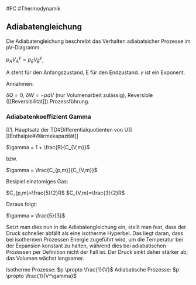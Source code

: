 #PC #Thermodynamik

## Adiabatengleichung

Die Adiabatengleichung beschreibt das Verhalten adiabatsicher Prozesse im pV-Diagramm.

$p_AV_A^\gamma=p_EV_E^\gamma$,

A steht für den Anfangszustand, E für den Endzustand. $\gamma$ ist ein Exponent.

Annahmen:

$\delta Q =0$,
$\delta W =-pdV$ (nur Volumenarbeit zulässig),
Reversible ([[Reversibilität]]) Prozessführung.

### Adiabatenkoeffizient Gamma

[[1. Hauptsatz der TD#Differentialquotienten von U]]
[[Enthalpie#Wärmekapazität]]

$\gamma = 1 + \frac{R}{C_{V,m}}$

bzw. 

$\gamma = \frac{C_{p,m}}{C_{V,m}}$

Besipiel einatomiges Gas:

$C_{p,m}=\frac{5}{2}R$
$C_{V,m}=\frac{3}{2}R$

Daraus folgt: 

$\gamma = \frac{5}{3}$

Setzt man dies nun in die Adiabatengleichung ein, stellt man fest, dass der Druck schneller abfällt als eine isotherme Hyperbel. Das liegt daran, dass bei isothermen Prozessen Energie zugeführt wird, um die Temperatur bei der Expansion konstant zu halten, während dies bei adiabatischen Prozessen per Definition nicht der Fall ist.
Der Druck sinkt daher stärker ab, das Volumen wächst langsamer.

Isotherme Prozesse: $p \propto \frac{1}{V}$
Adiabatische Prozesse: $p \propto \frac{1}{V^\gamma}$

